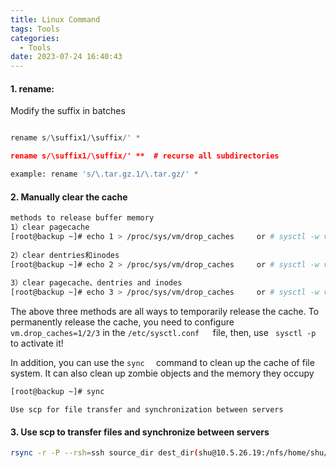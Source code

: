 ```yaml
---
title: Linux Command
tags: Tools
categories:
  - Tools
date: 2023-07-24 16:40:43
---
```


#### 1. rename:

Modify the suffix in batches

```python

rename s/\suffix1/\suffix/' *

rename s/\suffix1/\suffix/' **  # recurse all subdirectories

example: rename 's/\.tar.gz.1/\.tar.gz/' *
```

#### 2. Manually clear the cache

```bash
methods to release buffer memory
1）clear pagecache
[root@backup ~]# echo 1 > /proc/sys/vm/drop_caches     or # sysctl -w vm.drop_caches=1
 
2）clear dentries和inodes
[root@backup ~]# echo 2 > /proc/sys/vm/drop_caches     or # sysctl -w vm.drop_caches=2
 
3）clear pagecache、dentries and inodes
[root@backup ~]# echo 3 > /proc/sys/vm/drop_caches     or # sysctl -w vm.drop_caches=3

```

The above three methods are all ways to temporarily release the cache. To permanently release the cache, you need to configure ```vm.drop_caches=1/2/3``` in the ```/etc/sysctl.conf   ```file, then, use ``` sysctl -p```  to activate it!

In addition, you can use the ```sync  ``` command to clean up the cache of file system. It can also clean up zombie objects and the memory they occupy

```bash
[root@backup ~]# sync
```

```
Use scp for file transfer and synchronization between servers
```

#### 3. Use scp to transfer files and synchronize between servers

`````bash
rsync -r -P --rsh=ssh source_dir dest_dir(shu@10.5.26.19:/nfs/home/shu/hushuang-8a100)
`````

